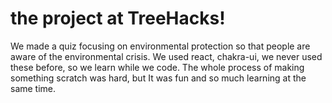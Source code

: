 # the project at TreeHacks!

We made a quiz focusing on environmental protection so that people are aware of the environmental crisis.
We used react, chakra-ui, we never used these before, so we learn while we code. The whole process of making something scratch was hard, but It was fun and so much learning at the same time.
